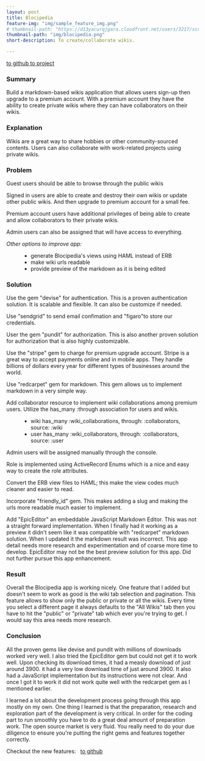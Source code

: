 ```yaml
---
layout: post
title: Blocipedia
feature-img: "img/sample_feature_img.png"
# thumbnail-path: "https://d13yacurqjgara.cloudfront.net/users/3217/screenshots/2030966/blocjams_1x.png"
thumbnail-path: "img/blocipedia.png"
short-description: To create/collaborate wikis.

---
```


<a class="button" href="https://github.com/jvg0119/blocipedia3" target="_blank_">
  to github
</a>
<a class="button" href="https://blocipedia3-joe.herokuapp.com/index" target="_blank_">
  to project
</a>

<h3>Summary</h3>
<p>Build a markdown-based wikis application that allows users sign-up then upgrade to a premium account. With a premium account they have the ability to create private wikis where they can have collaborators on their wikis.</p>

<h3>Explanation</h3>
<p>Wikis are a great way to share hobbies or other community-sourced contents. Users can also collaborate with work-related projects using private wikis.</p>

<h3>Problem</h3>
<p>Guest users should be able to browse through the public wikis</p>

<p>Signed in users are able to create and destroy their own wikis or update other public wikis. And then upgrade to premium account for a small fee.</p>

<p>Premium account users  have additional privileges of being able to create and allow collaborators to their private wikis.  

<p>Admin users can also be assigned that will have access to everything.</p>

<p><em>Other options to improve app:</em></p>
<ul style="margin-left: 40px;">
  <li>generate Blocipedia's views using HAML instead of ERB</li>
  <li>make wiki urls readable</li>
  <li>provide preview of the markdown as it is being edited</li>
</ul>

<h3>Solution</h3>
<p>Use the gem "devise" for authentication. This is a proven authentication solution. It is scalable and flexible. It can also be customize if needed.</p>
<p>Use "sendgrid" to send email confimation and "figaro"to store our credentials.</p>
<p>User the gem "pundit" for authorization. This is also another proven solution for authorization that is also highly customizable.</p>
<p>Use the "stripe" gem to charge for premium upgrade account. Stripe is a great way to accept payments online and in mobile apps. They handle billions of dollars every year for different types of businesses around the world.</p>
<p>Use "redcarpet" gem for markdown. This gem allows us to implement markdown in a very simple way.</p>
<p>Add collaborator resource to implement wiki collaborations among premium users. Utilize the has_many :through association for users and wikis.</p>
<ul style="margin-left: 40px;">
  <li>wiki has_many :wiki_collaborations, through: :collaborators, source: :wiki</li>
  <li>user has_many :wiki_collaborators, through: :collaborators, source: :user</li>
</ul>
<p>Admin users will be assigned manually through the console.</p>
<p>Role is implemented using ActiveRecord Enums which is a nice and easy way to create the role attributes.</p>

<p>Convert the ERB view files to HAML; this make the view codes much cleaner and easier to read.</p>
<p>Incorporate "friendly_id" gem. This makes adding a slug and making the urls more readable much easier to implement.</p>
<p>Add "EpicEditor" an embeddable JavaScript Markdown Editor. This was not a straight forward implementation. When I finally had it working as a preview it didn't seem like it was compatible with "redcarpet" markdown solution. When I updated it the markdown result was incorrect. This app detail needs more research and experimentation and of coarse more time to develop. EpicEditor may not be the best preview solution for this app. Did not further pursue this app enhancement.</p>

<h3>Result</h3>
<p>Overall the Blocipedia app is working nicely. One feature that I added but doesn't seem to work as good is the wiki tab selection and pagination. This feature allows to show only the public or private or all the wikis. Every time you select a different page it always defaults to the "All Wikis" tab then you have to hit the "public" or "private" tab which ever you're trying to get. I would say this area needs more research.</p>

<h3>Conclusion</h3>
<p>All the proven gems like devise and pundit with millions of downloads worked very well. I also tried the EpicEditor gem but could not get it to work well. Upon checking its download times, it had a measly download of just around 3900.    it had a very low download time of just around 3900. It also had a JavaScript implementation but its instructions were not clear. And once I got it to work it did not work quite well with the redcarpet gem as I mentioned earlier.</p>
<p>I learned a lot about the development process going through this app mostly on my own. One thing I learned is that the preparation, research and exploration part of the development is very critical. In order for the coding part to run smoothly you have to do a great deal amount of preparation work. The open source market is very fluid. You really need to do your due diligence to ensure you're putting the right gems and features together correctly.</p>

<p>Checkout the new features: &nbsp;
  <a class="button" href="https://github.com/jvg0119/blocipedia3/tree/8_ec" target="_blank_">
    to github
  </a>
</p>

